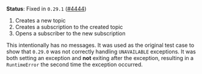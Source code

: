 **Status**: Fixed in `0.29.1` ([#4444][1])

1. Creates a new topic
1. Creates a subscription to the created topic
1. Opens a subscriber to the new subscription

This intentionally has no messages. It was used as the original
test case to show that `0.29.0` was not correctly handling
`UNAVAILABLE` exceptions. It was both setting an exception and
**not** exiting after the exception, resulting in a `RuntimeError`
the second time the exception occurred.

[1]: https://github.com/GoogleCloudPlatform/google-cloud-python/pull/4444
